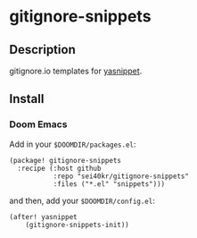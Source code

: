 # gitignore-snippets

## Description

gitignore.io templates for [yasnippet](https://github.com/joaotavora/yasnippet).

## Install

### Doom Emacs

Add in your `$DOOMDIR/packages.el`:

```emacs-lisp
(package! gitignore-snippets
  :recipe (:host github
           :repo "sei40kr/gitignore-snippets"
           :files ("*.el" "snippets")))
```

and then, add your `$DOOMDIR/config.el`:

```emacs-lisp
(after! yasnippet
    (gitignore-snippets-init))
```
